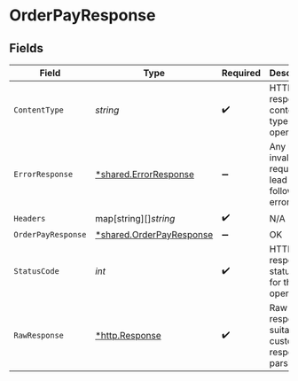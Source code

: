 # OrderPayResponse


## Fields

| Field                                                                      | Type                                                                       | Required                                                                   | Description                                                                |
| -------------------------------------------------------------------------- | -------------------------------------------------------------------------- | -------------------------------------------------------------------------- | -------------------------------------------------------------------------- |
| `ContentType`                                                              | *string*                                                                   | :heavy_check_mark:                                                         | HTTP response content type for this operation                              |
| `ErrorResponse`                                                            | [*shared.ErrorResponse](../../../pkg/models/shared/errorresponse.md)       | :heavy_minus_sign:                                                         | Any bad or invalid request will lead to following error object             |
| `Headers`                                                                  | map[string][]*string*                                                      | :heavy_check_mark:                                                         | N/A                                                                        |
| `OrderPayResponse`                                                         | [*shared.OrderPayResponse](../../../pkg/models/shared/orderpayresponse.md) | :heavy_minus_sign:                                                         | OK                                                                         |
| `StatusCode`                                                               | *int*                                                                      | :heavy_check_mark:                                                         | HTTP response status code for this operation                               |
| `RawResponse`                                                              | [*http.Response](https://pkg.go.dev/net/http#Response)                     | :heavy_check_mark:                                                         | Raw HTTP response; suitable for custom response parsing                    |